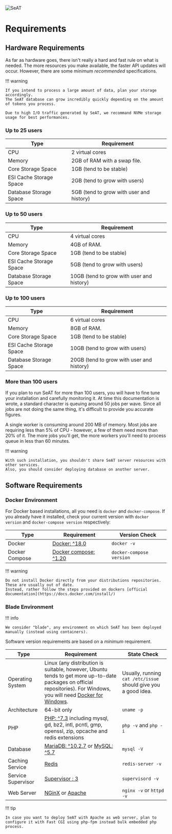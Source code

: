 ![SeAT](https://i.imgur.com/aPPOxSK.png)

# Requirements

## Hardware Requirements

As far as hardware goes, there isn't really a hard and fast rule on what is needed.
The more resources you make available, the faster API updates will occur.
However, there are some minimum *recommended* specifications.

!!! warning

    If you intend to process a large amount of data, plan your storage accordingly.
    The SeAT database can grow incredibly quickly depending on the amount of tokens you process.
    
    Due to high I/O traffic generated by SeAT, we recommand NVMe storage usage for best performances.

### Up to 25 users

| Type                    | Requirement                               |
| ----------------------- | ----------------------------------------- |
| CPU                     | 2 virtual cores                           |
| Memory                  | 2GB of RAM with a swap file.              |
| Core Storage Space      | 1GB (tend to be stable)                   |
| ESI Cache Storage Space | 2GB (tend to grow with users)             |
| Database Storage Space  | 5GB (tend to grow with user and history)  |

### Up to 50 users

| Type                    | Requirement                               |
| ----------------------- | ----------------------------------------- |
| CPU                     | 4 virtual cores                           |
| Memory                  | 4GB of RAM.                               |
| Core Storage Space      | 1GB (tend to be stable)                   |
| ESI Cache Storage Space | 5GB (tend to grow with users)             |
| Database Storage Space  | 10GB (tend to grow with user and history) |

### Up to 100 users

| Type                    | Requirement                               |
| ----------------------- | ----------------------------------------- |
| CPU                     | 6 virtual cores                           |
| Memory                  | 8GB of RAM.                               |
| Core Storage Space      | 1GB (tend to be stable)                   |
| ESI Cache Storage Space | 10GB (tend to grow with users)            |
| Database Storage Space  | 20GB (tend to grow with user and history) |

### More than 100 users

If you plan to run SeAT for more than 100 users, you will have to fine tune your installation and carefully monitoring it.
At time this documentation is wrote, a standard character is queuing around 50 jobs per wave.
Since all jobs are not doing the same thing, it's difficult to provide you accurate figures.

A single worker is consuming around 200 MB of memory. Most jobs are requiring less than 5% of CPU - however, a few of them need more than 20% of it.
The more jobs you'll get, the more workers you'll need to process queue in less than 60 minutes.

!!! warning

    With such installation, you shouldn't share SeAT server resources with other services.
    Also, you should consider deploying database on another server.

## Software Requirements

### Docker Environment

For Docker based installations, all you need is `docker` and `docker-compose`.
If you already have it installed, check your current version with `docker version` and `docker-compose version` respectively:

| Type           | Requirement                                              | Version Check            |
| -------------- | -------------------------------------------------------- | ------------------------ |
| Docker         | [Docker: ^18.0](https://www.docker.com/)                 | `docker -v`              |
| Docker Compose | [Docker compose: ^1.20](https://docs.docker.com/compose/)| `docker-compose version` |

!!! warning

    Do not install Docker directly from your distributions repositories. These are usually out of date.
    Instead, rather follow the steps provided on dockers [official documentation](https://docs.docker.com/install/)

### Blade Environment

!!! info

    We consider "blade", any environment on which SeAT has been deployed manually (instead using containers).

Software version requirements are based on a *minimum* requirement.

| Type                       | Requirement   | State Check |
| -------------------------- | ------------- | ----------- |
| Operating System           | Linux (any distribution is suitable, however, Ubuntu tends to get more up-to-date packages on official repositories). For Windows, you will need [Docker for Windows](https://docs.docker.com/docker-for-windows/). | Usually, running `cat /etc/issue` should give you a good idea. |
| Architecture               | 64-bit only                                                                                                         | `uname -p`               |
| PHP                        | [PHP: ^7.3](http://php.net/) including mysql, gd, bz2, intl, pcntl, gmp, openssl, zip, opcache and redis extensions | `php -v` and `php -i`    |
| Database                   | [MariaDB: ^10.2.7](https://mariadb.org/) or [MySQL: ^5.7](https://www.mysql.com/)                                   | `mysql -V`               |
| Caching Service            | [Redis](https://redis.io/)                                                                                          | `redis-server -v`        |
| Service Supervisor         | [Supervisor : 3](http://supervisord.org/)                                                                           | `supervisord -v`         |
| Web Server                 | [NGinX](https://www.nginx.com/) or [Apache](https://httpd.apache.org/)                                              | `nginx -v` or `httpd -v` |

!!! tip

    In case you want to deploy SeAT with Apache as web server, plan to configure it with Fast CGI using php-fpm instead bulk embedded php process.
